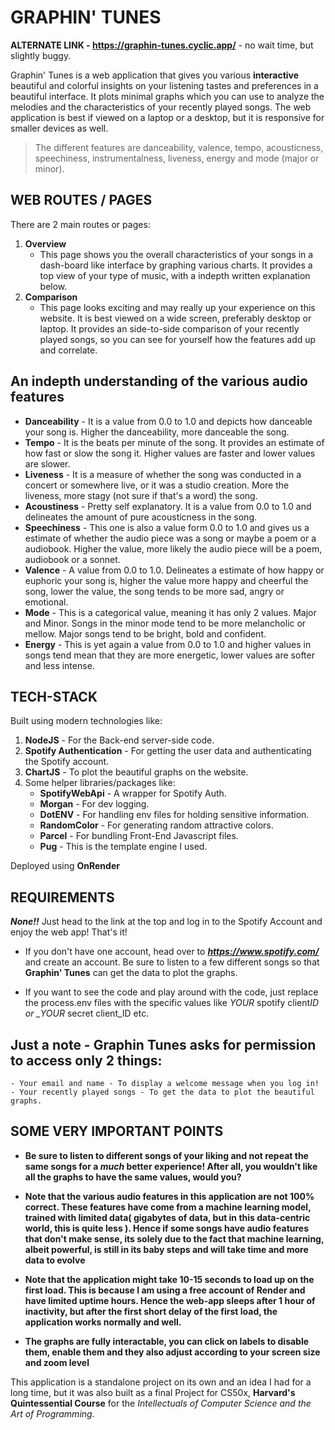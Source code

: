# GRAPHIN' TUNES

 **ALTERNATE LINK - https://graphin-tunes.cyclic.app/** - no wait time, but slightly buggy.

Graphin' Tunes is a web application that gives you various **interactive** beautiful and colorful insights on your listening tastes and preferences in a beautiful interface. It plots minimal graphs which you can use to analyze the melodies and the characteristics of your recently played songs. The web application is best if viewed on a laptop or a desktop, but it is responsive for smaller devices as well.

> The different features are danceability, valence, tempo, acousticness, speechiness, instrumentalness, liveness, energy and mode (major or minor).

## WEB ROUTES / PAGES

There are 2 main routes or pages:

1. **Overview**
   - This page shows you the overall characteristics of your songs in a dash-board like interface by graphing various charts. It provides a top view of your type of music, with a indepth written explanation below.
2. **Comparison**
   - This page looks exciting and may really up your experience on this website. It is best viewed on a wide screen, preferably desktop or laptop. It provides an side-to-side comparison of your recently played songs, so you can see for yourself how the features add up and correlate. 

## An indepth understanding of the various audio features

- **Danceability** - It is a value from 0.0 to 1.0 and depicts how danceable your song is. Higher the danceability, more danceable the song.
- **Tempo** - It is the beats per minute of the song. It provides an estimate of how fast or slow the song it. Higher values are faster and lower values are slower.
- **Liveness** - It is a measure of whether the song was conducted in a concert or somewhere live, or it was a studio creation. More the liveness, more stagy (not sure if that's a word) the song.
- **Acoustiness** - Pretty self explanatory. It is a value from 0.0 to 1.0 and delineates the amount of pure acousticness in the song.
- **Speechiness** - This one is also a value form 0.0 to 1.0 and gives us a estimate of whether the audio piece was a song or maybe a poem or a audiobook. Higher the value, more likely the audio piece will be a poem, audiobook or a sonnet.
- **Valence** - A value from 0.0 to 1.0. Delineates a estimate of how happy or euphoric your song is, higher the value more happy and cheerful the song, lower the value, the song tends to be more sad, angry or emotional.
- **Mode** - This is a categorical value, meaning it has only 2 values. Major and Minor. Songs in the minor mode tend to be more melancholic or mellow. Major songs tend to be bright, bold and confident.
- **Energy** - This is yet again a value from 0.0 to 1.0 and higher values in songs tend mean that they are more energetic, lower values are softer and less intense.

## TECH-STACK

Built using modern technologies like:

1. **NodeJS** - For the Back-end server-side code.
2. **Spotify Authentication** - For getting the user data and authenticating the Spotify account.
3. **ChartJS** - To plot the beautiful graphs on the website.
4. Some helper libraries/packages like:
   - **SpotifyWebApi** - A wrapper for Spotify Auth.
   - **Morgan** - For dev logging.
   - **DotENV** - For handling env files for holding sensitive information.
   - **RandomColor** - For generating random attractive colors.
   - **Parcel** - For bundling Front-End Javascript files.
   - **Pug** - This is the template engine I used.

Deployed using **OnRender**

## REQUIREMENTS

**_None!!_** Just head to the link at the top and log in to the Spotify Account and enjoy the web app! That's it!

- If you don't have one account, head over to ***https://www.spotify.com/*** and create an account. Be sure to listen to a few different songs so that **Graphin' Tunes** can get the data to plot the graphs.

- If you want to see the code and play around with the code, just replace the process.env files with the specific values like _YOUR_ spotify client*ID or \_YOUR* secret client_ID etc.

## Just a note - Graphin Tunes asks for permission to access only 2 things:

    - Your email and name - To display a welcome message when you log in!
    - Your recently played songs - To get the data to plot the beautiful graphs.

## SOME VERY IMPORTANT POINTS

- **Be sure to listen to different songs of your liking and not repeat the same songs for a _much_ better experience! After all, you wouldn't like all the graphs to have the same values, would you?**

- **Note that the various audio features in this application are not 100% correct. These features have come from a machine learning model, trained with limited data( gigabytes of data, but in this data-centric world, this is quite less ). Hence if some songs have audio features that don't make sense, its solely due to the fact that machine learning, albeit powerful, is still in its baby steps and will take time and more data to evolve**

- **Note that the application might take 10-15 seconds to load up on the first load. This is because I am using a free account of Render and have limited uptime hours. Hence the web-app sleeps after 1 hour of inactivity, but after the first short delay of the first load, the application works normally and well.**

- **The graphs are fully interactable, you can click on labels to disable them, enable them and they also adjust according to your screen size and zoom level**

This application is a standalone project on its own and an idea I had for a long time, but it was also built as a final Project for CS50x, **Harvard's Quintessential Course** for the _Intellectuals of Computer Science and the Art of Programming._
